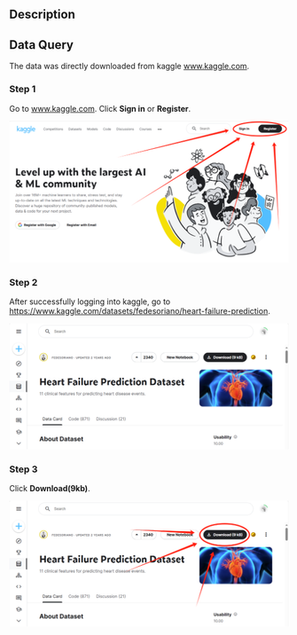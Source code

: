 ## Description

## Data Query

The data was directly downloaded from kaggle www.kaggle.com.

### Step 1

Go to www.kaggle.com. Click **Sign in** or **Register**.

<img src="Step1.png" alt="Step1">

### Step 2

After successfully logging into kaggle, go to https://www.kaggle.com/datasets/fedesoriano/heart-failure-prediction.

<img src="Step2.png" alt="Step2">

### Step 3

Click **Download(9kb)**.

<img src="Step3.png" alt="Step3">
